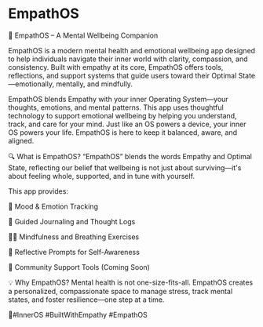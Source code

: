 # EmpathOS
🌿 EmpathOS – A Mental Wellbeing Companion

EmpathOS is a modern mental health and emotional wellbeing app designed to help individuals navigate their inner world with clarity, compassion, and consistency.
Built with empathy at its core, EmpathOS offers tools, reflections, and support systems that guide users toward their Optimal State—emotionally, mentally, and mindfully.

EmpathOS blends Empathy with your inner Operating System—your thoughts, emotions, and mental patterns. This app uses thoughtful technology to support emotional wellbeing by helping you understand, track, and care for your mind. Just like an OS powers a device, your inner OS powers your life. EmpathOS is here to keep it balanced, aware, and aligned.

🔍 What is EmpathOS?
“EmpathOS” blends the words Empathy and Optimal State, reflecting our belief that wellbeing is not just about surviving—it's about feeling whole, supported, and in tune with yourself.

This app provides:

🧠 Mood & Emotion Tracking

📓 Guided Journaling and Thought Logs

🧘‍♀️ Mindfulness and Breathing Exercises

💬 Reflective Prompts for Self-Awareness

🤝 Community Support Tools (Coming Soon)

💡 Why EmpathOS?
Mental health is not one-size-fits-all. EmpathOS creates a personalized, compassionate space to manage stress, track mental states, and foster resilience—one step at a time.

🤍#InnerOS  #BuiltWithEmpathy  #EmpathOS
